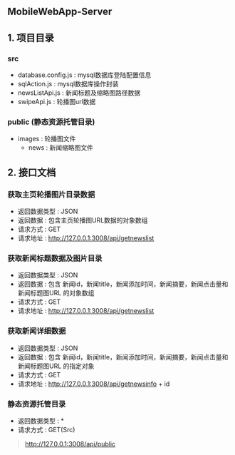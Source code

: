 ## MobileWebApp-Server

## 1. 项目目录

### src 

* database.config.js : mysql数据库登陆配置信息
* sqlAction.js : mysql数据库操作封装
* newsListApi.js : 新闻标题及缩略图路径数据
* swipeApi.js : 轮播图url数据

### public  (静态资源托管目录)

* images : 轮播图文件
    + news : 新闻缩略图文件


## 2. 接口文档


### 获取主页轮播图片目录数据

* 返回数据类型 : JSON
* 返回数据 : 包含主页轮播图URL数据的对象数组
* 请求方式 : GET
* 请求地址 : http://127.0.0.1:3008/api/getnewslist

### 获取新闻标题数据及图片目录

* 返回数据类型 : JSON
* 返回数据 : 包含 新闻id，新闻title，新闻添加时间，新闻摘要，新闻点击量和新闻标题图URL 的对象数组
* 请求方式 : GET
* 请求地址 : http://127.0.0.1:3008/api/getnewslist

### 获取新闻详细数据

* 返回数据类型 : JSON
* 返回数据 : 包含 新闻id，新闻title，新闻添加时间，新闻摘要，新闻点击量和新闻标题图URL 的指定对象
* 请求方式 : GET
* 请求地址 : http://127.0.0.1:3008/api/getnewsinfo + id


### 静态资源托管目录

* 返回数据类型 : *
* 请求方式 : GET(Src)
> http://127.0.0.1:3008/api/public
